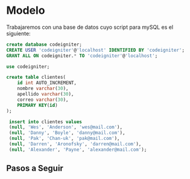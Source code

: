 # Modelo

Trabajaremos con una base de datos cuyo script para mySQL es el siguiente:

```sql
create database codeigniter;
CREATE USER 'codeigniter'@'localhost' IDENTIFIED BY 'codeigniter';
GRANT ALL ON codeigniter.* TO 'codeigniter'@'localhost';

use codeigniter;

create table clientes(
	id int AUTO_INCREMENT,
	nombre varchar(30),
	apellido varchar(30),
	correo varchar(30),
    PRIMARY KEY(id)
);

 insert into clientes values
 (null, 'Wes', 'Anderson', 'wes@mail.com'),
 (null, 'Danny', 'Boyle', 'danny@mail.com'),
 (null, 'Pak', 'Chan-uk', 'pak@mail.com'),
 (null, 'Darren', 'Aronofsky', 'darren@mail.com'),
 (null, 'Alexander', 'Payne', 'alexander@mail.com');
```

## Pasos a Seguir

